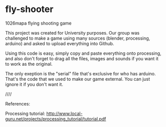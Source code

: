 # fly-shooter
1026mapa flying shooting game

This project was created for University purposes. Our group was challenged to make a game using many sources (blender,
processing, arduino) and asked to upload everything into Github.

Using this code is easy, simply copy and paste everything onto processing, and also don't forget to drag all the files, images
and sounds if you want it to work as the original.

The only exeption is the "serial" file that's exclusive for who has arduino. That's the code that we used to make our game 
external. You can just ignore it if you don't want it.


////

References: 

Processing tutorial:
http://www.local-guru.net/projects/processing_tutorial/tutorial.pdf


